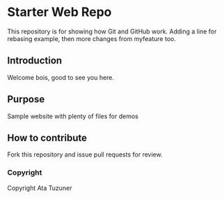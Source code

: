 # Starter Web Repo

This repository is for showing how Git and GitHub work. Adding a line for rebasing example, then more changes from myfeature too.

## Introduction

Welcome bois, good to see you here.

## Purpose

Sample website with plenty of files for demos

## How to contribute

Fork this repository and issue pull requests for review.

### Copyright

Copyright Ata Tuzuner
